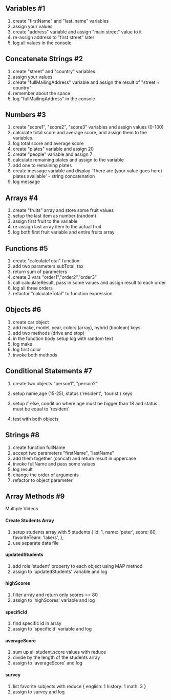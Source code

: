 ## Variables #1

1. create "firstName" and "last_name" variables
2. assign your values
3. create "address" variable and assign "main street"
   value to it
4. re-assign address to "first street" later
5. log all values in the console

## Concatenate Strings #2

1. create "street" and "country" variables
2. assign your values
3. create "fullMailingAddress" variable and assign
   the result of "street + country"
4. remember about the space
5. log "fullMailingAddress" in the console

## Numbers #3

1. create "score1", "score2", "score3" variables and
   assign values (0-100)
2. calculate total score and average score, and assign them to the variables.
3. log total score and average score
4. create "plates" variable and assign 20
5. create "people" variable and assign 7
6. calculate remaining plates and assign to the variable
7. add one to remaining plates
8. create message variable and display 'There are (your value goes here) plates available' - string concatenation
9. log message

## Arrays #4

1. create "fruits" array and store some fruit values
2. setup the last item as number (random)
3. assign first fruit to the variable
4. re-assign last array item to the actual fruit
5. log both first fruit variable and entire fruits array

## Functions #5

1. create "calculateTotal" function
2. add two parameters subTotal, tax
3. return sum of parameters
4. create 3 vars "order1","order2","order3"
5. call calculateResult, pass in some values and assign result to each order
6. log all three orders
7. refactor "calculateTotal" to function expression

## Objects #6

1. create car object
2. add make, model, year, colors (array),
   hybrid (boolean) keys
3. add two methods (drive and stop)
4. in the function body setup log with random text
5. log make
6. log first color
7. invoke both methods

## Conditional Statements #7

1. create two objects "person1", "person2"
2. setup name,age (15-25),
   status ('resident', 'tourist') keys

3. setup if else, condition where
   age must be bigger than 18 and status must be
   equal to 'resident'
4. test with both objects

## Strings #8

1. create function fullName
2. accept two parameters "firstName", "lastName"
3. add them together (concat) and return result in uppercase
4. invoke fullName and pass some values
5. log result
6. change the order of arguments
7. refactor to object parameter

## Array Methods #9

Multiple Videos

#### Create Students Array

1. setup students array with 5 students
   {
   id: 1,
   name: 'peter',
   score: 80,
   favoriteTeam: 'lakers',
   },
2. use separate data file

#### updatedStudents

1. add role:'student' property to each object
   using MAP method
2. assign to 'updatedStudents' variable and log

#### highScores

1. filter array and return only scores >= 80
2. assign to 'highScores' variable and log

#### specificId

1. find specific id in array
2. assign to 'specificId' variable and log

#### averageScore

1. sum up all student.score values with reduce
2. divide by the length of the students array
3. assign to 'averageScore' and log

#### survey

1. list favorite subjects with reduce
   {
   english: 1
   history: 1
   math: 3
   }
2. assign to survey and log
